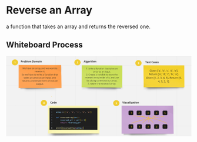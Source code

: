 # Reverse an Array

a function that takes an array and returns the reversed one.

## Whiteboard Process

![Whiteboard](./Whiteboard.png)
